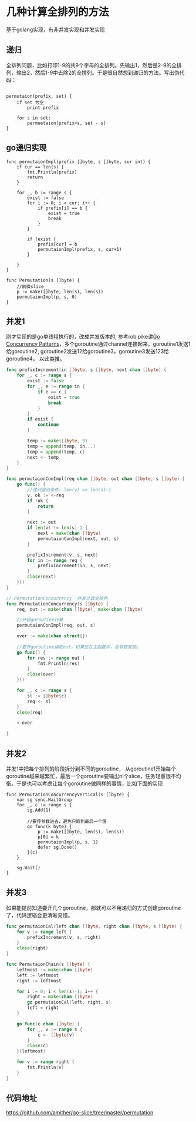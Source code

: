 # 几种计算全排列的方法

基于golang实现，有非并发实现和并发实现

## 递归

全排列问题，比如打印1-9的共9个字母的全排列。先输出1，然后是2-9的全排列，输出2，然后1-9中去除2的全排列。于是很自然想到递归的方法。写出伪代码：

```

permutaion(prefix, set) {
    if set 为空
        print prefix

    for s in set:
        permuetaion(prefix+s, set - s)
}
```

## go递归实现

```
func permutaionImpl(prefix []byte, s []byte, cur int) {
	if cur == len(s) {
		fmt.Println(prefix)
		return
	}

	for _, b := range s {
		exist := false
		for i := 0; i < cur; i++ {
			if prefix[i] == b {
				exist = true
				break
			}
		}

		if !exist {
			prefix[cur] = b
			permutaionImpl(prefix, s, cur+1)
		}

	}
}

func Permutation(s []byte) {
	//前缀slice
	p := make([]byte, len(s), len(s))
	permutaionImpl(p, s, 0)
}
```

## 并发1

刚才实现的是go单线程执行的，改成并发版本的, 参考rob pike讲[Go Concurrency Patterns](https://talks.golang.org/2012/concurrency.slide#39)，多个goroutine通过channel连接起来。goroutine1发送1给goroutine2, goroutine2发送12给goroutine3，goroutine3发送123给goroutine4， 以此类推。

``` go
func prefixIncrement(in []byte, s []byte, next chan []byte) {
	for _, c := range s {
		exist := false
		for _, e := range in {
			if e == c {
				exist = true
				break
			}
		}
		if exist {
			continue
		}

		temp := make([]byte, 0)
		temp = append(temp, in...)
		temp = append(temp, c)
		next <- temp
	}
}

func permutaionConImpl(req chan []byte, out chan []byte, s []byte) {
	go func() {
		//递归退出条件: len(v) == len(s)-1
		v, ok := <-req
		if !ok {
			return
		}

		next := out
		if len(v) != len(s)-1 {
			next = make(chan []byte)
			permutaionConImpl(next, out, s)
		}

		prefixIncrement(v, s, next)
		for in := range req {
			prefixIncrement(in, s, next)
		}
		close(next)
	}()
}

// PermutationConcurrency  并发计算全排列
func PermutationConcurrency(s []byte) {
	req, out := make(chan []byte), make(chan []byte)

	//开启goroutine计算
	permutaionConImpl(req, out, s)

    over := make(chan struct{})
    
    //要开goroutine读取out，如果放在主函数中，会导致死锁。
	go func() {
		for res := range out {
			fmt.Println(res)
		}
		close(over)
	}()

	for _, c := range s {
		sl := []byte{c}
		req <- sl
	}
	close(req)

	<-over

}
```

## 并发2

并发1中把每个排列的阶段拆分到不同的goroutine， 从goroutine1开始每个goroutine越来越繁忙，最后一个goroutine要输出n!个slice，任务轻重很不均衡。于是也可以考虑让每个goroutine做同样的事情，比如下面的实现

```
func PermutationConcurrencyVertical(s []byte) {
	var sg sync.WaitGroup
	for _, c := range s {
		sg.Add(1)

		//要传参数进去，避免只取到最后一个值
		go func(k byte) {
			p := make([]byte, len(s), len(s))
			p[0] = k
			permutaionImpl(p, s, 1)
			defer sg.Done()
		}(c)
	}

	sg.Wait()
}
```

## 并发3

如果能提前知道要开几个goroutine，那就可以不用递归的方式创建goroutine了，代码逻辑会更清晰易懂。

```go
func permutaionCal(left chan []byte, right chan []byte, s []byte) {
	for v := range left {
		prefixIncrement(v, s, right)
	}
	close(right)
}

func PermutaionChain(s []byte) {
	leftmost := make(chan []byte)
	left := leftmost
	right := leftmost

	for i := 0; i < len(s)-1; i++ {
		right = make(chan []byte)
		go permutaionCal(left, right, s)
		left = right
	}

	go func(c chan []byte) {
		for _, v := range s {
			c <- []byte{v}
		}
		close(c)
	}(leftmost)

	for v := range right {
		fmt.Println(v)
	}
}
```



## 代码地址

https://github.com/amither/go-slice/tree/master/permutation


